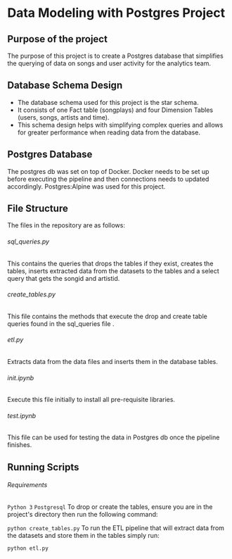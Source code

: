 # Data Modeling with Postgres Project

## Purpose of the project
The purpose of this project is to create a Postgres database that simplifies the querying of data on songs and user activity for the analytics team.

## Database Schema Design
* The database schema used for this project is the star schema. 
* It consists of one Fact table (songplays) and four Dimension Tables (users, songs, artists and time). 
* This schema design helps with simplifying complex queries and allows for greater performance when reading data from the database.

## Postgres Database
The postgres db was set on top of Docker.
Docker needs to be set up before executing the pipeline and then connections needs to updated accordingly.
Postgres:Alpine was used for this project.

## File Structure
The files in the repository are as follows:

###### sql_queries.py
This contains the queries that drops the tables if they exist, creates the tables, inserts extracted data from the datasets to the tables and a select query that gets the songid and artistid.

###### create_tables.py
This file contains the methods that execute the drop and create table queries found in the sql_queries file .

###### etl.py
Extracts data from the data files and inserts them in the database tables.

###### init.ipynb
Execute this file initially to install all pre-requisite libraries.

###### test.ipynb
This file can be used for testing the data in Postgres db once the pipeline finishes.

## Running Scripts
###### Requirements
`Python 3`
`Postgresql`
To drop or create the tables, ensure you are in the project's directory then run the following command:

`python create_tables.py`
To run the ETL pipeline that will extract data from the datasets and store them in the tables simply run:

`python etl.py`
